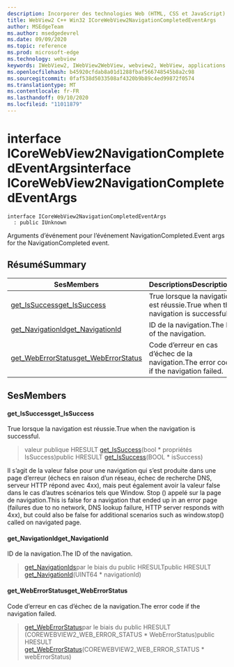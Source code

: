 ```yaml
---
description: Incorporer des technologies Web (HTML, CSS et JavaScript) dans vos applications natives avec le contrôle Microsoft Edge WebView2
title: WebView2 C++ Win32 ICoreWebView2NavigationCompletedEventArgs
author: MSEdgeTeam
ms.author: msedgedevrel
ms.date: 09/09/2020
ms.topic: reference
ms.prod: microsoft-edge
ms.technology: webview
keywords: IWebView2, IWebView2WebView, webview2, WebView, applications Win32, Win32, Edge, ICoreWebView2, ICoreWebView2Controller, contrôle de navigateur, html Edge, ICoreWebView2NavigationCompletedEventArgs
ms.openlocfilehash: b45920cfdab8a01d1288fbaf566748545b8a2c98
ms.sourcegitcommit: 0faf538d5033508af4320b9b89c4ed99872f0574
ms.translationtype: MT
ms.contentlocale: fr-FR
ms.lasthandoff: 09/10/2020
ms.locfileid: "11011879"
---
```

# <span data-ttu-id="dcf6c-104">interface ICoreWebView2NavigationCompletedEventArgs</span><span class="sxs-lookup"><span data-stu-id="dcf6c-104">interface ICoreWebView2NavigationCompletedEventArgs</span></span> 

```
interface ICoreWebView2NavigationCompletedEventArgs
  : public IUnknown
```

<span data-ttu-id="dcf6c-105">Arguments d’événement pour l’événement NavigationCompleted.</span><span class="sxs-lookup"><span data-stu-id="dcf6c-105">Event args for the NavigationCompleted event.</span></span>

## <span data-ttu-id="dcf6c-106">Résumé</span><span class="sxs-lookup"><span data-stu-id="dcf6c-106">Summary</span></span>

 <span data-ttu-id="dcf6c-107">Ses</span><span class="sxs-lookup"><span data-stu-id="dcf6c-107">Members</span></span>                        | <span data-ttu-id="dcf6c-108">Descriptions</span><span class="sxs-lookup"><span data-stu-id="dcf6c-108">Descriptions</span></span>
--------------------------------|---------------------------------------------
[<span data-ttu-id="dcf6c-109">get_IsSuccess</span><span class="sxs-lookup"><span data-stu-id="dcf6c-109">get_IsSuccess</span></span>](#get_issuccess) | <span data-ttu-id="dcf6c-110">True lorsque la navigation est réussie.</span><span class="sxs-lookup"><span data-stu-id="dcf6c-110">True when the navigation is successful.</span></span>
[<span data-ttu-id="dcf6c-111">get_NavigationId</span><span class="sxs-lookup"><span data-stu-id="dcf6c-111">get_NavigationId</span></span>](#get_navigationid) | <span data-ttu-id="dcf6c-112">ID de la navigation.</span><span class="sxs-lookup"><span data-stu-id="dcf6c-112">The ID of the navigation.</span></span>
[<span data-ttu-id="dcf6c-113">get_WebErrorStatus</span><span class="sxs-lookup"><span data-stu-id="dcf6c-113">get_WebErrorStatus</span></span>](#get_weberrorstatus) | <span data-ttu-id="dcf6c-114">Code d’erreur en cas d’échec de la navigation.</span><span class="sxs-lookup"><span data-stu-id="dcf6c-114">The error code if the navigation failed.</span></span>

## <span data-ttu-id="dcf6c-115">Ses</span><span class="sxs-lookup"><span data-stu-id="dcf6c-115">Members</span></span>

#### <span data-ttu-id="dcf6c-116">get_IsSuccess</span><span class="sxs-lookup"><span data-stu-id="dcf6c-116">get_IsSuccess</span></span> 

<span data-ttu-id="dcf6c-117">True lorsque la navigation est réussie.</span><span class="sxs-lookup"><span data-stu-id="dcf6c-117">True when the navigation is successful.</span></span>

> <span data-ttu-id="dcf6c-118">valeur publique HRESULT [get_IsSuccess](#get_issuccess)(bool \* propriétés IsSuccess)</span><span class="sxs-lookup"><span data-stu-id="dcf6c-118">public HRESULT [get_IsSuccess](#get_issuccess)(BOOL \* isSuccess)</span></span>

<span data-ttu-id="dcf6c-119">Il s’agit de la valeur false pour une navigation qui s’est produite dans une page d’erreur (échecs en raison d’un réseau, échec de recherche DNS, serveur HTTP répond avec 4xx), mais peut également avoir la valeur false dans le cas d’autres scénarios tels que Window. Stop () appelé sur la page de navigation.</span><span class="sxs-lookup"><span data-stu-id="dcf6c-119">This is false for a navigation that ended up in an error page (failures due to no network, DNS lookup failure, HTTP server responds with 4xx), but could also be false for additional scenarios such as window.stop() called on navigated page.</span></span>

#### <span data-ttu-id="dcf6c-120">get_NavigationId</span><span class="sxs-lookup"><span data-stu-id="dcf6c-120">get_NavigationId</span></span> 

<span data-ttu-id="dcf6c-121">ID de la navigation.</span><span class="sxs-lookup"><span data-stu-id="dcf6c-121">The ID of the navigation.</span></span>

> <span data-ttu-id="dcf6c-122">[get_NavigationIds](#get_navigationid)par le biais du public HRESULT</span><span class="sxs-lookup"><span data-stu-id="dcf6c-122">public HRESULT [get_NavigationId](#get_navigationid)(UINT64 \* navigationId)</span></span>

#### <span data-ttu-id="dcf6c-123">get_WebErrorStatus</span><span class="sxs-lookup"><span data-stu-id="dcf6c-123">get_WebErrorStatus</span></span> 

<span data-ttu-id="dcf6c-124">Code d’erreur en cas d’échec de la navigation.</span><span class="sxs-lookup"><span data-stu-id="dcf6c-124">The error code if the navigation failed.</span></span>

> <span data-ttu-id="dcf6c-125">[get_WebErrorStatus](#get_weberrorstatus)par le biais du public HRESULT (COREWEBVIEW2_WEB_ERROR_STATUS \* WebErrorStatus)</span><span class="sxs-lookup"><span data-stu-id="dcf6c-125">public HRESULT [get_WebErrorStatus](#get_weberrorstatus)(COREWEBVIEW2_WEB_ERROR_STATUS \* webErrorStatus)</span></span>

